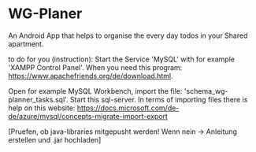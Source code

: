 # WG-Planer
An Android App that helps to organise the every day todos in your Shared apartment.


to do for you (instruction):
Start the Service 'MySQL' with for example 'XAMPP Control Panel'. When you need this program: https://www.apachefriends.org/de/download.html.

Open for example MySQL Workbench, import the file: 'schema_wg-planner_tasks.sql'. Start this sql-server.
In terms of importing files there is help on this website: https://docs.microsoft.com/de-de/azure/mysql/concepts-migrate-import-export


[Pruefen, ob java-libraries mitgepusht werden! Wenn nein -> Anleitung erstellen und .jar hochladen]
